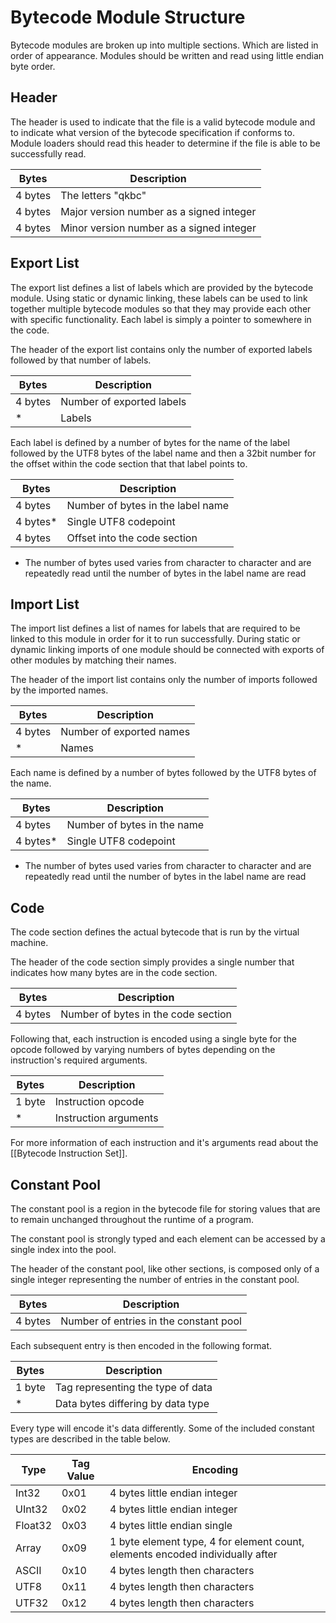 # Bytecode Module Structure
Bytecode modules are broken up into multiple sections. Which are listed in order of appearance. Modules should be written and read using little endian byte order. 

## Header
The header is used to indicate that the file is a valid bytecode module and to indicate what version of the bytecode specification if conforms to. Module loaders should read this header to determine if the file is able to be successfully read.

| Bytes        | Description                              |
|--------------|------------------------------------------|
| 4 bytes      | The letters "qkbc"                       |
| 4 bytes      | Major version number as a signed integer |
| 4 bytes      | Minor version number as a signed integer |

## Export List
The export list defines a list of labels which are provided by the bytecode module. Using static or dynamic linking, these labels can be used to link together multiple bytecode modules so that they may provide each other with specific functionality. Each label is simply a pointer to somewhere in the code. 

The header of the export list contains only the number of exported labels followed by that number of labels.

| Bytes        | Description                              |
|--------------|------------------------------------------|
| 4 bytes      | Number of exported labels                |
| *            | Labels                                   |

Each label is defined by a number of bytes for the name of the label followed by the UTF8 bytes of the label name and then a 32bit number for the offset within the code section that that label points to.

| Bytes        | Description                              |
|--------------|------------------------------------------|
| 4 bytes      | Number of bytes in the label name        |
| 4 bytes*     | Single UTF8 codepoint                    |
| 4 bytes      | Offset into the code section             |

* The number of bytes used varies from character to character and are repeatedly read until the number of bytes in the label name are read

## Import List
The import list defines a list of names for labels that are required to be linked to this module in order for it to run successfully. During static or dynamic linking imports of one module should be connected with exports of other modules by matching their names.  

The header of the import list contains only the number of imports followed by the imported names.

| Bytes        | Description                              |
|--------------|------------------------------------------|
| 4 bytes      | Number of exported names                 |
| *            | Names                                    |

Each name is defined by a number of bytes followed by the UTF8 bytes of the name.

| Bytes        | Description                              |
|--------------|------------------------------------------|
| 4 bytes      | Number of bytes in the name              |
| 4 bytes*     | Single UTF8 codepoint                    |

* The number of bytes used varies from character to character and are repeatedly read until the number of bytes in the label name are read

## Code 
The code section defines the actual bytecode that is run by the virtual machine. 

The header of the code section simply provides a single number that indicates how many bytes are in the code section.

| Bytes        | Description                              |
|--------------|------------------------------------------|
| 4 bytes      | Number of bytes in the code section      |

Following that, each instruction is encoded using a single byte for the opcode followed by varying numbers of bytes depending on the instruction's required arguments. 

| Bytes        | Description                              |
|--------------|------------------------------------------|
| 1 byte       | Instruction opcode                       |
| *            | Instruction arguments                    |

For more information of each instruction and it's arguments read about the [[Bytecode Instruction Set]].


## Constant Pool
The constant pool is a region in the bytecode file for storing values that are to remain unchanged throughout the runtime of a program. 

The constant pool is strongly typed and each element can be accessed by a single index into the pool. 

The header of the constant pool, like other sections, is composed only of a single integer representing the number of entries in the constant pool. 

| Bytes        | Description                              |
|--------------|------------------------------------------|
| 4 bytes      | Number of entries in the constant pool   |

Each subsequent entry is then encoded in the following format. 

| Bytes        | Description                              |
|--------------|------------------------------------------|
| 1 byte       | Tag representing the type of data        |
| *            | Data bytes differing by data type        |

Every type will encode it's data differently. Some of the included constant types are described in the table below.

| Type    | Tag Value | Encoding                          |
|---------|-----------|-----------------------------------|
| Int32   | 0x01      | 4 bytes little endian integer     |
| UInt32  | 0x02      | 4 bytes little endian integer     |
| Float32 | 0x03      | 4 bytes little endian single      |
| Array   | 0x09      | 1 byte element type, 4 for element count, elements encoded individually after |
| ASCII   | 0x10      | 4 bytes length then characters    |
| UTF8    | 0x11      | 4 bytes length then characters    |
| UTF32   | 0x12      | 4 bytes length then characters    |
